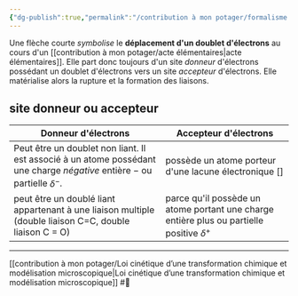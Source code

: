```yaml
---
{"dg-publish":true,"permalink":"/contribution à mon potager/formalisme de la flèche courte/"}
---
```


Une flèche courte *symbolise* le **déplacement d'un doublet d'électrons** au cours d'un [[contribution à mon potager/acte élémentaires\|acte élémentaires]]. Elle part donc toujours d'un site *donneur* d'électrons possédant un doublet d'électrons vers un site *accepteur* d'électrons. Elle matérialise alors la rupture et la formation des liaisons.
## site donneur ou accepteur
Donneur d'électrons|Accepteur d'électrons
--|--
Peut être un doublet non liant. Il est associé à un atome possédant une charge *négative* entière $-$ ou partielle $\delta^-$. |possède un atome porteur d'une lacune électronique [] 
peut être un doublé liant appartenant à une liaison multiple (double liaison C=C, double liaison C = O)|parce qu'il possède un atome portant une charge entière plus ou partielle positive $\delta^{+}$

---
[[contribution à mon potager/Loi cinétique d’une transformation chimique et modélisation microscopique\|Loi cinétique d’une transformation chimique et modélisation microscopique]] #🌲 